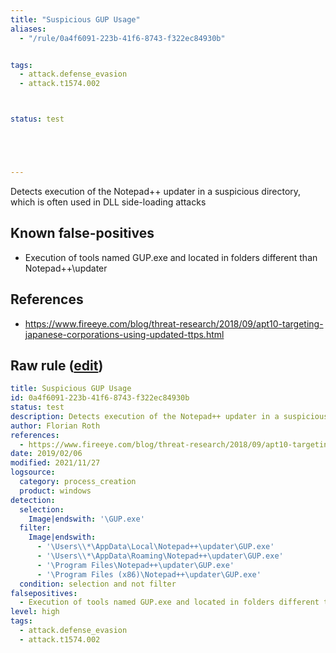 ```yaml
---
title: "Suspicious GUP Usage"
aliases:
  - "/rule/0a4f6091-223b-41f6-8743-f322ec84930b"


tags:
  - attack.defense_evasion
  - attack.t1574.002



status: test





---
```


Detects execution of the Notepad++ updater in a suspicious directory, which is often used in DLL side-loading attacks

<!--more-->


## Known false-positives

* Execution of tools named GUP.exe and located in folders different than Notepad++\updater



## References

* https://www.fireeye.com/blog/threat-research/2018/09/apt10-targeting-japanese-corporations-using-updated-ttps.html


## Raw rule ([edit](https://github.com/SigmaHQ/sigma/edit/master/rules/windows/process_creation/proc_creation_win_susp_gup.yml))
```yaml
title: Suspicious GUP Usage
id: 0a4f6091-223b-41f6-8743-f322ec84930b
status: test
description: Detects execution of the Notepad++ updater in a suspicious directory, which is often used in DLL side-loading attacks
author: Florian Roth
references:
  - https://www.fireeye.com/blog/threat-research/2018/09/apt10-targeting-japanese-corporations-using-updated-ttps.html
date: 2019/02/06
modified: 2021/11/27
logsource:
  category: process_creation
  product: windows
detection:
  selection:
    Image|endswith: '\GUP.exe'
  filter:
    Image|endswith:
      - '\Users\\*\AppData\Local\Notepad++\updater\GUP.exe'
      - '\Users\\*\AppData\Roaming\Notepad++\updater\GUP.exe'
      - '\Program Files\Notepad++\updater\GUP.exe'
      - '\Program Files (x86)\Notepad++\updater\GUP.exe'
  condition: selection and not filter
falsepositives:
  - Execution of tools named GUP.exe and located in folders different than Notepad++\updater
level: high
tags:
  - attack.defense_evasion
  - attack.t1574.002

```

